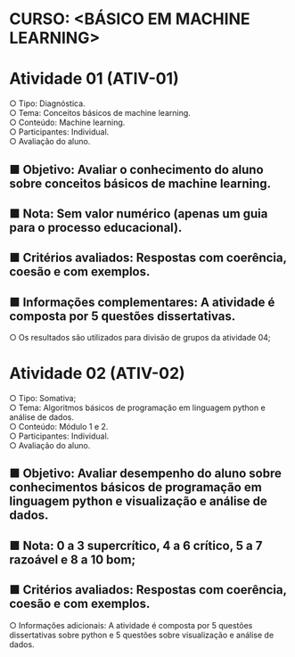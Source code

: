 # CURSO: <BÁSICO EM MACHINE LEARNING>
# Atividade 01 (ATIV-01)
  ○ Tipo: Diagnóstica. <br>
  ○ Tema: Conceitos básicos de machine learning.<br>
  ○ Conteúdo: Machine learning.<br>
  ○ Participantes: Individual.<br>
  ○ Avaliação do aluno.<br>
## ■ Objetivo: Avaliar o conhecimento do aluno sobre conceitos básicos de machine learning.<br>
## ■ Nota: Sem valor numérico (apenas um guia para o processo educacional).<br>
## ■ Critérios avaliados: Respostas com coerência, coesão e com exemplos.<br>
## ■ Informações complementares: A atividade é composta por 5 questões dissertativas.<br>
○ Os resultados são utilizados para divisão de grupos da atividade 04;

# Atividade 02 (ATIV-02)
  ○ Tipo: Somativa;<br>
  ○ Tema: Algoritmos básicos de programação em linguagem python e análise de dados.<br>
  ○ Conteúdo: Módulo 1 e 2.<br>
  ○ Participantes: Individual.<br>
  ○ Avaliação do aluno.<br>

## ■ Objetivo: Avaliar desempenho do aluno sobre conhecimentos básicos de programação em linguagem python e visualização e análise de dados.<br>
## ■ Nota: 0 a 3 supercrítico, 4 a 6 crítico, 5 a 7 razoável e 8 a 10 bom;<br>
## ■ Critérios avaliados: Respostas com coerência, coesão e com exemplos.<br>
  ○ Informações adicionais: A atividade é composta por 5 questões dissertativas sobre python e 5 questões sobre visualização e análise de dados.
